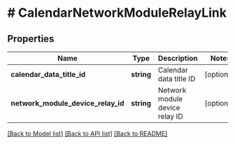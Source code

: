 # # CalendarNetworkModuleRelayLink

## Properties

Name | Type | Description | Notes
------------ | ------------- | ------------- | -------------
**calendar_data_title_id** | **string** | Calendar data title ID | [optional]
**network_module_device_relay_id** | **string** | Network module device relay ID | [optional]

[[Back to Model list]](../../README.md#models) [[Back to API list]](../../README.md#endpoints) [[Back to README]](../../README.md)
